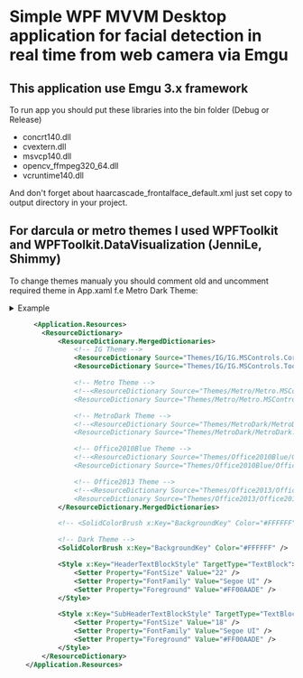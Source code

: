# Simple WPF MVVM Desktop application for facial detection in real time from web camera via Emgu
## This application use Emgu 3.x framework
To run app you should put these libraries into the bin folder (Debug or Release)
* concrt140.dll
* cvextern.dll
* msvcp140.dll
* opencv_ffmpeg320_64.dll
* vcruntime140.dll

And don't forget about haarcascade_frontalface_default.xml just set copy to output directory in your project.

## For darcula or metro themes I used WPFToolkit and WPFToolkit.DataVisualization (JenniLe, Shimmy)
To change themes manualy you should comment old and uncomment required theme in App.xaml f.e Metro Dark Theme:

<details>
      <summary>Example</summary>

      ```
      long console output here
      ```
</details>

```xml
      <Application.Resources>
        <ResourceDictionary>
            <ResourceDictionary.MergedDictionaries>
                <!-- IG Theme -->
                <ResourceDictionary Source="Themes/IG/IG.MSControls.Core.Implicit.xaml" />
                <ResourceDictionary Source="Themes/IG/IG.MSControls.Toolkit.Implicit.xaml" />

                <!-- Metro Theme -->
                <!--<ResourceDictionary Source="Themes/Metro/Metro.MSControls.Core.Implicit.xaml" />
                <ResourceDictionary Source="Themes/Metro/Metro.MSControls.Toolkit.Implicit.xaml" /> -->

                <!-- MetroDark Theme -->
                <!--<ResourceDictionary Source="Themes/MetroDark/MetroDark.MSControls.Core.Implicit.xaml" />
                <ResourceDictionary Source="Themes/MetroDark/MetroDark.MSControls.Toolkit.Implicit.xaml" /> -->

                <!-- Office2010Blue Theme -->
                <!--<ResourceDictionary Source="Themes/Office2010Blue/Office2010Blue.MSControls.Core.Implicit.xaml" />
                <ResourceDictionary Source="Themes/Office2010Blue/Office2010Blue.MSControls.Toolkit.Implicit.xaml" />-->

                <!-- Office2013 Theme -->
                <!--<ResourceDictionary Source="Themes/Office2013/Office2013.MSControls.Core.Implicit.xaml" />
                <ResourceDictionary Source="Themes/Office2013/Office2013.MSControls.Toolkit.Implicit.xaml" /> -->
            </ResourceDictionary.MergedDictionaries>

            <!-- <SolidColorBrush x:Key="BackgroundKey" Color="#FFFFFF" /> Color="#FF181818" -->

            <!-- Dark Theme -->
            <SolidColorBrush x:Key="BackgroundKey" Color="#FFFFFF" />

            <Style x:Key="HeaderTextBlockStyle" TargetType="TextBlock">
                <Setter Property="FontSize" Value="22" />
                <Setter Property="FontFamily" Value="Segoe UI" />
                <Setter Property="Foreground" Value="#FF00AADE" />
            </Style>

            <Style x:Key="SubHeaderTextBlockStyle" TargetType="TextBlock">
                <Setter Property="FontSize" Value="18" />
                <Setter Property="FontFamily" Value="Segoe UI" />
                <Setter Property="Foreground" Value="#FF00AADE" />
            </Style>
        </ResourceDictionary>
    </Application.Resources>
```
